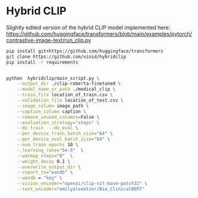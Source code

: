 # Hybrid CLIP

Slightly edited version of the hybrid CLIP model implemented here:
https://github.com/huggingface/transformers/blob/main/examples/pytorch/contrastive-image-text/run_clip.py


```bash
pip install git+https://github.com/huggingface/transformers
git clone https://github.com/vinid/hybridclip
pip install -r requirements
```

```bash

python  hybridclip/main_script.py \
    --output_dir ./clip-roberta-finetuned \
    --model_name_or_path ./medical_clip \
    --train_file location_of_train.csv \
    --validation_file location_of_test.csv \
    --image_column image_path \
    --caption_column caption \
    --remove_unused_columns=False \
    --evaluation_strategy="steps" \
    --do_train  --do_eval \
    --per_device_train_batch_size="64" \
    --per_device_eval_batch_size="64" \
    --num_train_epochs 10 \
    --learning_rate="5e-5"  \
    --warmup_steps="0"  \
    --weight_decay 0.1 \
    --overwrite_output_dir \
    --report_to="wandb" \
    --wandb = "key" \
    --vision_encoder="openai/clip-vit-base-patch32" \
    --text_encoder="emilyalsentzer/Bio_ClinicalBERT"

```
